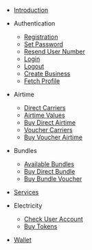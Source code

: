 <!-- docs/_sidebar.md -->

* [Introduction](/)

* Authentication
  - [Registration](auth/registration.md)
  - [Set Password](auth/set-password.md)
  - [Resend User Number](auth/resend-user-number.md)
  - [Login](auth/login.md)
  - [Logout](auth/login.md#logout)
  - [Create Business](auth/create-business.md)
  - [Fetch Profile](auth/fetch-profile.md)

* Airtime
  - [Direct Carriers](airtime/direct-carriers.md)
  - [Airtime Values](airtime/values.md)
  - [Buy Direct Airtime](airtime/direct-airtime.md)
  - [Voucher Carriers](airtime/voucher-carriers.md)
  - [Buy Voucher Airtime](airtime/buy-voucher.md)

* Bundles
  - [Available Bundles](bundle/available-bundles.md)
  - [Buy Direct Bundle](bundle/buy-direct.md)
  - [Buy Bundle Voucher](bundle/buy-voucher.md)

* [Services](services/index.md)

* Electricity
  - [Check User Account](electricity/verify-account.md)
  - [Buy Tokens](electricity/buy-electricity.md)

- [Wallet](wallet/index.md)